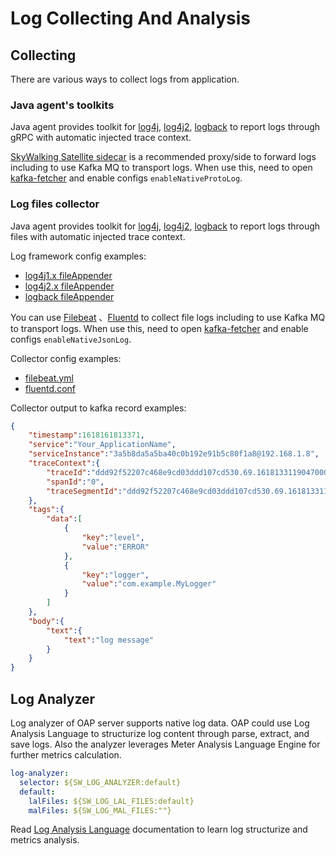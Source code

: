 # Log Collecting And Analysis

## Collecting
There are various ways to collect logs from application.

### Java agent's toolkits
Java agent provides toolkit for 
[log4j](../service-agent/java-agent/Application-toolkit-log4j-1.x.md),
[log4j2](../service-agent/java-agent/Application-toolkit-log4j-2.x.md), 
[logback](../service-agent/java-agent/Application-toolkit-logback-1.x.md) 
to report logs through gRPC with automatic injected trace context.

[SkyWalking Satellite sidecar](https://github.com/apache/skywalking-satellite) is a recommended proxy/side to
forward logs including to use Kafka MQ to transport logs. When use this, need to open [kafka-fetcher](backend-fetcher.md#kafka-fetcher)
and enable configs `enableNativeProtoLog`.

### Log files collector

Java agent provides toolkit for
[log4j](../service-agent/java-agent/Application-toolkit-log4j-1.x.md#print-skywalking-context-in-your-logs),
[log4j2](../service-agent/java-agent/Application-toolkit-log4j-2.x.md#print-skywalking-context-in-your-logs),
[logback](../service-agent/java-agent/Application-toolkit-logback-1.x.md#print-skywalking-context-in-your-logs)
to report logs through files with automatic injected trace context.

Log framework config examples:
- [log4j1.x fileAppender](../../../../test/e2e/e2e-service-provider/src/main/resources/log4j.properties)
- [log4j2.x fileAppender](../../../../test/e2e/e2e-service-provider/src/main/resources/log4j2.xml)
- [logback fileAppender](../../../../test/e2e/e2e-service-provider/src/main/resources/logback.xml)

You can use [Filebeat](https://www.elastic.co/cn/beats/filebeat) 、[Fluentd](https://fluentd.org) to
collect file logs including to use Kafka MQ to transport logs. When use this, need to open [kafka-fetcher](backend-fetcher.md#kafka-fetcher)
and enable configs `enableNativeJsonLog`.

Collector config examples:
- [filebeat.yml](../../../../test/e2e/e2e-test/docker/kafka/filebeat.yml)
- [fluentd.conf](../../../../test/e2e/e2e-test/docker/kafka/fluentd.conf)

Collector output to kafka record examples:
```json
{
    "timestamp":1618161813371,
    "service":"Your_ApplicationName",
    "serviceInstance":"3a5b8da5a5ba40c0b192e91b5c80f1a8@192.168.1.8",
    "traceContext":{
        "traceId":"ddd92f52207c468e9cd03ddd107cd530.69.16181331190470001",
        "spanId":"0",
        "traceSegmentId":"ddd92f52207c468e9cd03ddd107cd530.69.16181331190470000"
    },
    "tags":{
        "data":[
            {
                "key":"level",
                "value":"ERROR"
            },
            {
                "key":"logger",
                "value":"com.example.MyLogger"
            }
        ]
    },
    "body":{
        "text":{
            "text":"log message"
        }
    }
}
```

## Log Analyzer

Log analyzer of OAP server supports native log data. OAP could use Log Analysis Language to
structurize log content through parse, extract, and save logs. 
Also the analyzer leverages Meter Analysis Language Engine for further metrics calculation.

```yaml
log-analyzer:
  selector: ${SW_LOG_ANALYZER:default}
  default:
    lalFiles: ${SW_LOG_LAL_FILES:default}
    malFiles: ${SW_LOG_MAL_FILES:""}
```

Read [Log Analysis Language](../../concepts-and-designs/lal.md) documentation to learn log structurize and metrics analysis.